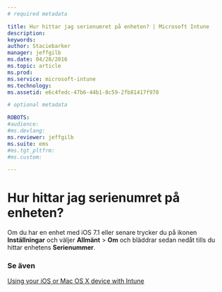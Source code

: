 ```yaml
---
# required metadata

title: Hur hittar jag serienumret på enheten? | Microsoft Intune
description:
keywords:
author: Staciebarker
manager: jeffgilb
ms.date: 04/28/2016
ms.topic: article
ms.prod:
ms.service: microsoft-intune
ms.technology:
ms.assetid: e6c4fedc-47b6-44b1-8c59-2fb81417f978

# optional metadata

ROBOTS:
#audience:
#ms.devlang:
ms.reviewer: jeffgilb
ms.suite: ems
#ms.tgt_pltfrm:
#ms.custom:

---
```



# Hur hittar jag serienumret på enheten?

Om du har en enhet med iOS 7.1 eller senare trycker du på ikonen **Inställningar** och väljer **Allmänt** > **Om** och bläddrar sedan nedåt tills du hittar enhetens **Serienummer**.

### Se även
[Using your iOS or Mac OS X device with Intune](using-your-ios-or-mac-os-x-device-with-intune.md)

<!--HONumber=May16_HO2-->



